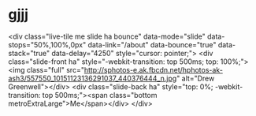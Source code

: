 gjjj
====

&lt;div class="live-tile me slide ha bounce" data-mode="slide" data-stops="50%,100%,0px" data-link="/about" data-bounce="true" data-stack="true" data-delay="4250" style="cursor: pointer;">                     &lt;div class="slide-front ha" style="-webkit-transition: top 500ms; top: 100%;">&lt;img class="full" src="http://sphotos-e.ak.fbcdn.net/hphotos-ak-ash3/557550_10151123136291037_440376444_n.jpg" alt="Drew Greenwell">&lt;/div>                     &lt;div class="slide-back ha" style="top: 0%; -webkit-transition: top 500ms;">&lt;span class="bottom metroExtraLarge">Me&lt;/span>&lt;/div>                 &lt;/div>